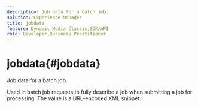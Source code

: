 ```yaml
---
description: Job data for a batch job.
solution: Experience Manager
title: jobdata
feature: Dynamic Media Classic,SDK/API
role: Developer,Business Practitioner
---
```


# jobdata{#jobdata}

Job data for a batch job.

Used in batch job requests to fully describe a job when submitting a job for processing. The value is a URL-encoded XML snippet. 
